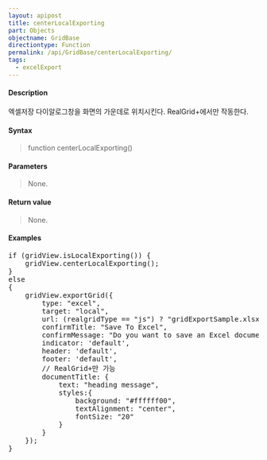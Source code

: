 ```yaml
---
layout: apipost
title: centerLocalExporting
part: Objects
objectname: GridBase
directiontype: Function
permalink: /api/GridBase/centerLocalExporting/
tags:
  - excelExport
---
```



#### Description

 엑셀저장 다이알로그창을 화면의 가운데로 위치시킨다.
 RealGrid+에서만 작동한다.

#### Syntax

> function centerLocalExporting()

#### Parameters

> None.

#### Return value

> None.

#### Examples 

<pre class="prettyprint">
if (gridView.isLocalExporting()) {
	gridView.centerLocalExporting();
}
else
{
	gridView.exportGrid({
		type: "excel",
		target: "local",
		url: (realgridType == "js") ? "gridExportSample.xlsx" : "gridExportSample.xls",
		confirmTitle: "Save To Excel",
		confirmMessage: "Do you want to save an Excel document?", 
		indicator: 'default',
		header: 'default',
		footer: 'default',
		// RealGrid+만 가능
		documentTitle: { 
			text: "heading message", 
			styles:{
				background: "#ffffff00",
				textAlignment: "center",
				fontSize: "20"
			}
		}
	});
}
</pre>




